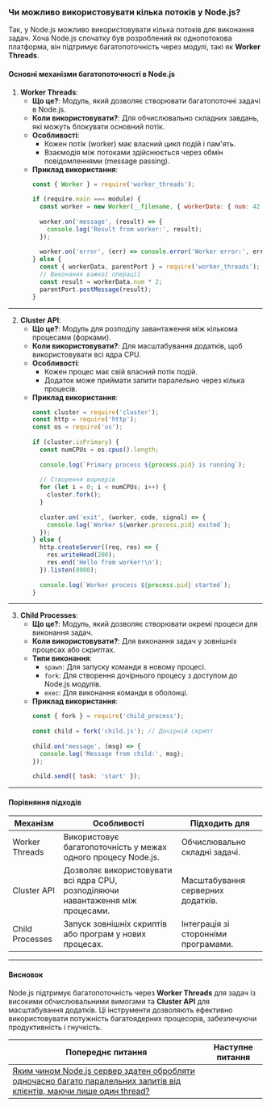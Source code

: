 ### Чи можливо використовувати кілька потоків у Node.js?

Так, у Node.js можливо використовувати кілька потоків для виконання задач. Хоча Node.js спочатку був розроблений як однопотокова платформа, він підтримує багатопоточність через модулі, такі як **Worker Threads**.

#### **Основні механізми багатопоточності в Node.js**

1. **Worker Threads**:
    - **Що це?**: Модуль, який дозволяє створювати багатопоточні задачі в Node.js.
    - **Коли використовувати?**: Для обчислювально складних завдань, які можуть блокувати основний потік.
    - **Особливості**:
        - Кожен потік (worker) має власний цикл подій і пам'ять.
        - Взаємодія між потоками здійснюється через обмін повідомленнями (message passing).
    - **Приклад використання**:
      ```javascript
      const { Worker } = require('worker_threads');
 
      if (require.main === module) {
        const worker = new Worker(__filename, { workerData: { num: 42 } });
 
        worker.on('message', (result) => {
          console.log('Result from worker:', result);
        });
 
        worker.on('error', (err) => console.error('Worker error:', err));
      } else {
        const { workerData, parentPort } = require('worker_threads');
        // Виконання важкої операції
        const result = workerData.num * 2;
        parentPort.postMessage(result);
      }
      ```

---

2. **Cluster API**:
    - **Що це?**: Модуль для розподілу завантаження між кількома процесами (форками).
    - **Коли використовувати?**: Для масштабування додатків, щоб використовувати всі ядра CPU.
    - **Особливості**:
        - Кожен процес має свій власний потік подій.
        - Додаток може приймати запити паралельно через кілька процесів.
    - **Приклад використання**:
      ```javascript
      const cluster = require('cluster');
      const http = require('http');
      const os = require('os');
 
      if (cluster.isPrimary) {
        const numCPUs = os.cpus().length;
 
        console.log(`Primary process ${process.pid} is running`);
 
        // Створення воркерів
        for (let i = 0; i < numCPUs; i++) {
          cluster.fork();
        }
 
        cluster.on('exit', (worker, code, signal) => {
          console.log(`Worker ${worker.process.pid} exited`);
        });
      } else {
        http.createServer((req, res) => {
          res.writeHead(200);
          res.end('Hello from worker!\n');
        }).listen(8000);
 
        console.log(`Worker process ${process.pid} started`);
      }
      ```

---

3. **Child Processes**:
    - **Що це?**: Модуль, який дозволяє створювати окремі процеси для виконання задач.
    - **Коли використовувати?**: Для виконання задач у зовнішніх процесах або скриптах.
    - **Типи виконання**:
        - `spawn`: Для запуску команди в новому процесі.
        - `fork`: Для створення дочірнього процесу з доступом до Node.js модулів.
        - `exec`: Для виконання команди в оболонці.
    - **Приклад використання**:
      ```javascript
      const { fork } = require('child_process');
 
      const child = fork('child.js'); // Дочірній скрипт
 
      child.on('message', (msg) => {
        console.log('Message from child:', msg);
      });
 
      child.send({ task: 'start' });
      ```

---

#### **Порівняння підходів**

| Механізм        | Особливості                                                                                     | Підходить для                               |
|------------------|------------------------------------------------------------------------------------------------|---------------------------------------------|
| Worker Threads   | Використовує багатопоточність у межах одного процесу Node.js.                                   | Обчислювально складні задачі.               |
| Cluster API      | Дозволяє використовувати всі ядра CPU, розподіляючи навантаження між процесами.                 | Масштабування серверних додатків.           |
| Child Processes  | Запуск зовнішніх скриптів або програм у нових процесах.                                         | Інтеграція зі сторонніми програмами.        |

---

#### **Висновок**
Node.js підтримує багатопоточність через **Worker Threads** для задач із високими обчислювальними вимогами та **Cluster API** для масштабування додатків. Ці інструменти дозволяють ефективно використовувати потужність багатоядерних процесорів, забезпечуючи продуктивність і гнучкість.


| Попереднє питання                                                                                                                                                                                                                               | Наступне питання                                                                                                                                                                                                                                |
|-------------------------------------------------------------------------------------------------------------------------------------------------------------------------------------------------------------------------------------------------|-------------------------------------------------------------------------------------------------------------------------------------------------------------------------------------------------------------------------------------------------|
| [Яким чином Node.js сервер здатен обробляти одночасно багато паралельних запитів від клієнтів, маючи лише один thread?](5-how-is–a-node-js-server-able-to-handle-many-parallel-requests-from-clients-at-the-same-time-with-only-one-thread.md)  | |
